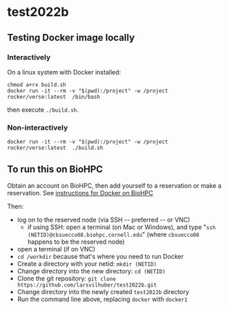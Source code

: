 # test2022b

## Testing Docker image locally

### Interactively

On a linux system with Docker installed:

```{sh}
chmod a+rx build.sh
docker run -it --rm -v "$(pwd):/project" -w /project rocker/verse:latest  /bin/bash
```

then execute `./build.sh`.

### Non-interactively

```{sh}
docker run -it --rm -v "$(pwd):/project" -w /project rocker/verse:latest  ./build.sh
```

## To run this on BioHPC

Obtain an account on BioHPC, then add yourself to a reservation or make a reservation. See [instructions for Docker on BioHPC](https://biohpc.cornell.edu/lab/userguide.aspx?a=software&i=340#c)

Then:

- log on to the reserved node (via SSH -- preferred -- or VNC)
  - if using SSH: open a terminal (on Mac or Windows), and type "`ssh (NETID)@cbsuecco08.biohpc.cornell.edu`" (where `cbsuecco08` happens to be the reserved node)
- open a terminal (if on VNC)
- `cd /workdir` because that's where you need to run Docker
- Create a directory with your netid: `mkdir (NETID)` 
- Change directory into the new directory:  `cd (NETID)`
- Clone the git repository: `git clone https://github.com/larsvilhuber/test2022b.git`
- Change directory into the newly created `test2022b` directory
- Run the command line above, replacing `docker` with `docker1`
